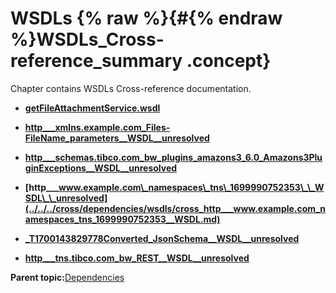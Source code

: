 # WSDLs {% raw %}{#{% endraw %}WSDLs_Cross-reference_summary .concept}

Chapter contains WSDLs Cross-reference documentation.

-   **[getFileAttachmentService.wsdl](../../../cross/dependencies/wsdls/cross_http___www.example.com_interface_attachments__WSDL.md)**  

-   **[http\_\_\_xmlns.example.com\_Files-FileName\_parameters\_\_WSDL\_\_unresolved](../../../cross/dependencies/wsdls/cross_http___xmlns.example.com_Files-FileName_parameters__WSDL.md)**  

-   **[http\_\_\_schemas.tibco.com\_bw\_plugins\_amazons3\_6.0\_Amazons3PluginExceptions\_\_WSDL\_\_unresolved](../../../cross/dependencies/wsdls/cross_http___schemas.tibco.com_bw_plugins_amazons3_6.0_Amazons3PluginExceptions__WSDL.md)**  

-   **[http\_\_\_www.example.com\_namespaces\_tns\_1699990752353\_\_WSDL\_\_unresolved](../../../cross/dependencies/wsdls/cross_http___www.example.com_namespaces_tns_1699990752353__WSDL.md)**  

-   **[\_T1700143829778Converted\_JsonSchema\_\_WSDL\_\_unresolved](../../../cross/dependencies/wsdls/cross__T1700143829778Converted_JsonSchema__WSDL.md)**  

-   **[http\_\_\_tns.tibco.com\_bw\_REST\_\_WSDL\_\_unresolved](../../../cross/dependencies/wsdls/cross_http___tns.tibco.com_bw_REST__WSDL.md)**  


**Parent topic:**[Dependencies](../../../cross/dependencies/dependencies.md)

